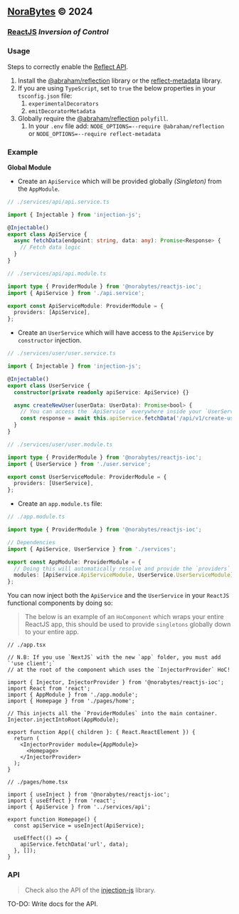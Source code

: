 ## **[NoraBytes](https://norabytes.com 'NoraBytes') © 2024**

### [ReactJS](https://react.dev/ 'ReactJS') _Inversion of Control_

### Usage

Steps to correctly enable the [Reflect API](https://262.ecma-international.org/6.0/#sec-reflection 'Reflect API').

1. Install the [@abraham/reflection](https://www.npmjs.com/package/@abraham/reflection '@abraham/reflection') library or the [reflect-metadata](https://www.npmjs.com/package/reflect-metadata 'reflect-metadata') library.
2. If you are using `TypeScript`, set to `true` the below properties in your `tsconfig.json` file:
   1. `experimentalDecorators`
   2. `emitDecoratorMetadata`
3. Globally require the [@abraham/reflection](https://www.npmjs.com/package/@abraham/reflection '@abraham/reflection') `polyfill`.
   1. In your `.env` file add: `NODE_OPTIONS=--require @abraham/reflection` or `NODE_OPTIONS=--require reflect-metadata`

### Example

**Global Module**

- Create an `ApiService` which will be provided globally _(Singleton)_ from the `AppModule`.

```ts
// ./services/api/api.service.ts

import { Injectable } from 'injection-js';

@Injectable()
export class ApiService {
  async fetchData(endpoint: string, data: any): Promise<Response> {
    // Fetch data logic
  }
}
```

```ts
// ./services/api/api.module.ts

import type { ProviderModule } from '@norabytes/reactjs-ioc';
import { ApiService } from './api.service';

export const ApiServiceModule: ProviderModule = {
  providers: [ApiService],
};
```

- Create an `UserService` which will have access to the `ApiService` by `constructor` injection.

```ts
// ./services/user/user.service.ts

import { Injectable } from 'injection-js';

@Injectable()
export class UserService {
  constructor(private readonly apiService: ApiService) {}

  async createNewUser(userData: UserData): Promise<bool> {
    // You can access the `ApiService` everywhere inside your `UserService` instance.
    const response = await this.apiService.fetchData('/api/v1/create-user', userData);
  }
}
```

```ts
// ./services/user/user.module.ts

import type { ProviderModule } from '@norabytes/reactjs-ioc';
import { UserService } from './user.service';

export const UserServiceModule: ProviderModule = {
  providers: [UserService],
};
```

- Create an `app.module.ts` file:

```ts
// ./app.module.ts

import type { ProviderModule } from '@norabytes/reactjs-ioc';

// Dependencies
import { ApiService, UserService } from './services';

export const AppModule: ProviderModule = {
  // Doing this will automatically resolve and provide the `providers` deps array from both services.
  modules: [ApiService.ApiServiceModule, UserService.UserServiceModule],
};
```

You can now inject both the `ApiService` and the `UserService` in your `ReactJS` functional components by doing so:

> The below is an example of an `HoComponent` which wraps your entire ReactJS app, this should be used to provide `singletons` globally down to your entire app.

```tsx
// ./app.tsx

// N.B: If you use `NextJS` with the new `app` folder, you must add `'use client';`
// at the root of the component which uses the `InjectorProvider` HoC!

import { Injector, InjectorProvider } from '@norabytes/reactjs-ioc';
import React from 'react';
import { AppModule } from './app.module';
import { Homepage } from './pages/home';

// This injects all the `ProviderModules` into the main container.
Injector.injectIntoRoot(AppModule);

export function App({ children }: { React.ReactElement }) {
  return (
    <InjectorProvider module={AppModule}>
      <Homepage>
    </InjectorProvider>
  );
}
```

```tsx
// ./pages/home.tsx

import { useInject } from '@norabytes/reactjs-ioc';
import { useEffect } from 'react';
import { ApiService } from '../services/api';

export function Homepage() {
  const apiService = useInject(ApiService);

  useEffect(() => {
    apiService.fetchData('url', data);
  }, []);
}
```

### API

> Check also the API of the [injection-js](https://www.npmjs.com/package/injection-js 'injection-js') library.

TO-DO: Write docs for the API.
